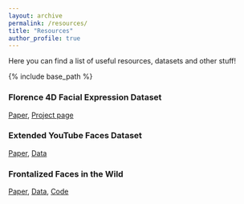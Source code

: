 ```yaml
---
layout: archive
permalink: /resources/
title: "Resources"
author_profile: true
---
```


Here you can find a list of useful resources, datasets and other stuff!

{% include base_path %}

### Florence 4D Facial Expression Dataset
[Paper](https://ieeexplore.ieee.org/document/10042606), [Project page](http://www.micc.unifi.it/resources/datasets/florence-4d-facial-expression/)

### Extended YouTube Faces Dataset
[Paper](https://www.micc.unifi.it/wp-content/uploads/2019/01/ICPR_2018.pdf), [Data](https://www.micc.unifi.it/resources/datasets/e-ytf/)

### Frontalized Faces in the Wild 
[Paper](https://ieeexplore.ieee.org/stamp/stamp.jsp?arnumber=7899774), [Data](https://www.micc.unifi.it/resources/datasets/frontalized-faces-in-the-wild/), [Code](https://github.com/clferrari/Effective3D-based-frontalization)
